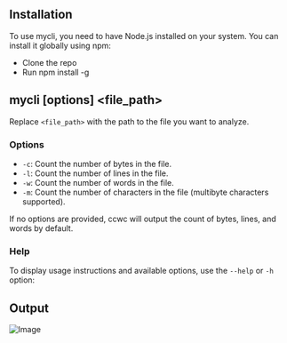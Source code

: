 ## Installation
To use mycli, you need to have Node.js installed on your system. You can install it globally using npm:
- Clone the repo
- Run npm install -g

## mycli [options] <file_path>
Replace `<file_path>` with the path to the file you want to analyze.

### Options

- `-c`: Count the number of bytes in the file.
- `-l`: Count the number of lines in the file.
- `-w`: Count the number of words in the file.
- `-m`: Count the number of characters in the file (multibyte characters supported).

If no options are provided, ccwc will output the count of bytes, lines, and words by default.

### Help

To display usage instructions and available options, use the `--help` or `-h` option:

## Output
![Image](https://ibb.co/680kwwt)

